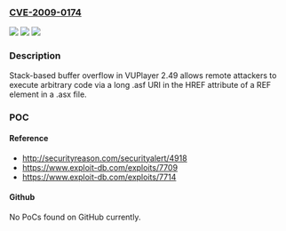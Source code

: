 ### [CVE-2009-0174](https://cve.mitre.org/cgi-bin/cvename.cgi?name=CVE-2009-0174)
![](https://img.shields.io/static/v1?label=Product&message=n%2Fa&color=blue)
![](https://img.shields.io/static/v1?label=Version&message=n%2Fa&color=blue)
![](https://img.shields.io/static/v1?label=Vulnerability&message=n%2Fa&color=brighgreen)

### Description

Stack-based buffer overflow in VUPlayer 2.49 allows remote attackers to execute arbitrary code via a long .asf URI in the HREF attribute of a REF element in a .asx file.

### POC

#### Reference
- http://securityreason.com/securityalert/4918
- https://www.exploit-db.com/exploits/7709
- https://www.exploit-db.com/exploits/7714

#### Github
No PoCs found on GitHub currently.

